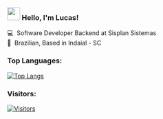### <img src="https://media.giphy.com/media/hvRJCLFzcasrR4ia7z/giphy.gif" width="30px"> Hello, I'm Lucas!

💻 &nbsp;Software Developer Backend at Sisplan Sistemas <br>
🏡 &nbsp;Brazilian, Based in Indaial - SC 

### Top Languages:
[![Top Langs](https://github-readme-stats.vercel.app/api/top-langs/?username=lucaskorz&langs_count=8)](https://github.com/lucaskorz/github-readme-stats)

### Visitors:
[![Visitors](https://visitor-badge.glitch.me/badge?page_id=github/lucaskorz)](https://github.com/lucaskorz)
